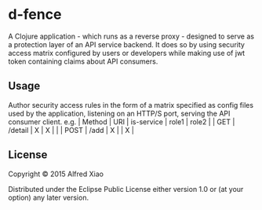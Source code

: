 # d-fence

A Clojure application - which runs as a reverse proxy - designed to serve as a protection layer of an API service backend. It does so by using security access matrix configured by users or developers while making use of jwt token containing claims about API consumers.

## Usage
Author security access rules in the form of a matrix specified as config files used by the application, listening on an HTTP/S port, serving the API consumer client.
e.g.
| Method | URI      | is-service | role1 | role2 |
| GET    | /detail  | X          | X     |       |
| POST   | /add     | X          |       | X     |

## License

Copyright © 2015 Alfred Xiao

Distributed under the Eclipse Public License either version 1.0 or (at your option) any later version.

